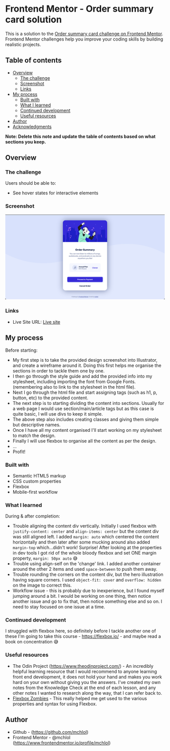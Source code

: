 # Frontend Mentor - Order summary card solution

This is a solution to the [Order summary card challenge on Frontend Mentor](https://www.frontendmentor.io/challenges/order-summary-component-QlPmajDUj). Frontend Mentor challenges help you improve your coding skills by building realistic projects. 

## Table of contents

- [Overview](#overview)
  - [The challenge](#the-challenge)
  - [Screenshot](#screenshot)
  - [Links](#links)
- [My process](#my-process)
  - [Built with](#built-with)
  - [What I learned](#what-i-learned)
  - [Continued development](#continued-development)
  - [Useful resources](#useful-resources)
- [Author](#author)
- [Acknowledgments](#acknowledgments)

**Note: Delete this note and update the table of contents based on what sections you keep.**

## Overview

### The challenge

Users should be able to:

- See hover states for interactive elements

### Screenshot

![screenshot](./images/screenshot.png)

### Links

- Live Site URL: [Live site](https://mchlol.github.io/order-summary-component/)

## My process

Before starting:
- My first step is to take the provided design screenshot into Illustrator, and create a wireframe around it. Doing this first helps me organise the sections in order to tackle them one by one.
- I then go through the style guide and add the provided info into my stylesheet, including importing the font from Google Fonts. (remembering also to link to the stylesheet in the html file).
- Next I go through the html file and start assigning tags (such as h1, p, button, etc) to the provided content. 
- The next step is to starting dividing the content into sections. Usually for a web page I would use section/main/article tags but as this case is quite basic, I will use divs to keep it simple.
- The above step also includes creating classes and giving them simple but descriptive names.
- Once I have all my content organised I'll start working on my stylesheet to match the design.
- Finally I will use flexbox to organise all the content as per the design.
- ...
- Profit!

### Built with

- Semantic HTML5 markup
- CSS custom properties
- Flexbox
- Mobile-first workflow

### What I learned

During & after completion:
- Trouble aligning the content div vertically. Initially I used flexbox with `justify-content: center` and `align-items: center` but the content div was still aligned left. I added `margin: auto` which centered the content horizontally and then later after some mucking around also added `margin-top` which...didn't work! Surprise! After looking at the properties in dev tools I got rid of the whole bloody flexbox and set ONE margin property, `margin: 50px auto` 😅
- Trouble using align-self on the 'change' link. I added another container around the other 2 items and used `space-between` to push them away.
- Trouble rounding the corners on the content div, but the hero illustration having square corners. I used `object-fit: cover` and `overflow: hidden` on the image to correct this. 
- Workflow issue - this is probably due to inexperience, but I found myself jumping around a bit. I would be working on one thing, then notice another issue and go to fix that, then notice something else and so on. I need to stay focused on one issue at a time. 


### Continued development

I struggled with flexbox here, so definitely before I tackle another one of these I'm going to take this course - https://flexbox.io/ - and maybe read a book on concentration 😅


### Useful resources

- The Odin Project (https://www.theodinproject.com/) - An incredibly helpful learning resource that I would recommend to anyone learning front end development, it does not hold your hand and makes you work hard on your own without giving you the answers. I've created my own notes from the Knowledge Check at the end of each lesson, and any other notes I wanted to research along the way, that I can refer back to.
- [Flexbox Zombies](https://mastery.games/flexboxzombies/) - This really helped me get used to the various properties and syntax for using Flexbox.

## Author

- Github - (https://github.com/mchlol)
- Frontend Mentor - @mchlol (https://www.frontendmentor.io/profile/mchlol)
